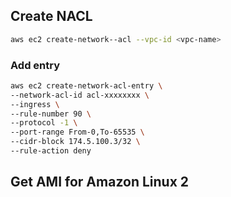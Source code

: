 ## Create NACL

```sh
aws ec2 create-network--acl --vpc-id <vpc-name>
```

### Add entry

```sh
aws ec2 create-network-acl-entry \
--network-acl-id acl-xxxxxxxx \
--ingress \
--rule-number 90 \
--protocol -1 \
--port-range From-0,To-65535 \
--cidr-block 174.5.100.3/32 \
--rule-action deny
```

## Get AMI for Amazon Linux 2